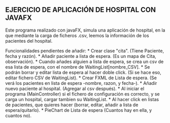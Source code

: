 EJERCICIO DE APLICACIÓN DE HOSPITAL CON JAVAFX
-----------------------------------------------

Este programa realizado con javaFX, simula una aplicación de hospital, en la que mediante la carga de ficheros .csv, leemos la información de los pacientes del hospital.

Funcionalidades pendientes de añadir:
	* Crear clase "cita". (Tiene Paciente, fecha y razón).
	* Añadir paciente a lista de espera. (Es un mapa de Cita, observación).
		* Cuando añades alguien a lista de espera, se crea un csv de esa lista de espera, con el nombre de WaitingList[nombre_CSV].
		* Se podrán borrar y editar lista de espera al hacer doble click. (Si se hace eso, editar fichero CSV de WaitingList).
	* Crear FXML de Lista de espera. (Se verá los pacientes en lista de espera -nombre, razon, y fecha-).
	* Añadir nuevo paciente al hospital. (Agregar al csv después).
	* Al iniciar el programa (MainController) si el fichero de configuración es correcto, y se carga un hospital, cargar tambien su             WaitingList.
	* Al hacer click en listas de pacientes, que quieres hacer (borrar, editar, añadir a lista de espera/quitarlo).
	* PieChart de Lista de espera (Cuantos hay en ella, y cuantos no).
